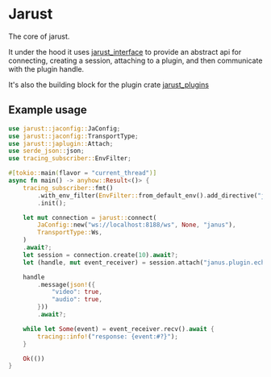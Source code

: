 # Jarust

The core of jarust.

It under the hood it uses [jarust_interface](https://crates.io/crates/jarust_interface) to provide an abstract api
for connecting, creating a session, attaching to a plugin, and then communicate with the plugin handle.

It's also the building block for the plugin crate [jarust_plugins](https://crates.io/crates/jarust_plugins)

## Example usage

```rust
use jarust::jaconfig::JaConfig;
use jarust::jaconfig::TransportType;
use jarust::japlugin::Attach;
use serde_json::json;
use tracing_subscriber::EnvFilter;

#[tokio::main(flavor = "current_thread")]
async fn main() -> anyhow::Result<()> {
    tracing_subscriber::fmt()
        .with_env_filter(EnvFilter::from_default_env().add_directive("jarust=trace".parse()?))
        .init();

    let mut connection = jarust::connect(
        JaConfig::new("ws://localhost:8188/ws", None, "janus"),
        TransportType::Ws,
    )
    .await?;
    let session = connection.create(10).await?;
    let (handle, mut event_receiver) = session.attach("janus.plugin.echotest").await?;

    handle
        .message(json!({
            "video": true,
            "audio": true,
        }))
        .await?;

    while let Some(event) = event_receiver.recv().await {
        tracing::info!("response: {event:#?}");
    }

    Ok(())
}
```
